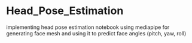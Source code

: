 # Head_Pose_Estimation
implementing head pose estimation notebook using mediapipe for generating face mesh and using it to predict face angles (pitch, yaw, roll)
